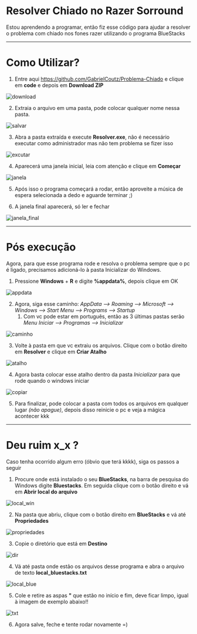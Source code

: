 # Resolver Chiado no Razer Sorround

Estou aprendendo a programar, então fiz esse código para ajudar a resolver o problema com chiado nos fones razer utilizando o programa BlueStacks
 
<hr>

<h1>Como Utilizar?</h1>
 
1. Entre aqui <https://github.com/GabrielCoutz/Problema-Chiado> e clique em **code** e depois em **Download ZIP**

![download](Imagens/download.PNG)

2. Extraia o arquivo em uma pasta, pode colocar qualquer nome nessa pasta.

![salvar](Imagens/salvar.png)

3. Abra a pasta extraída e execute **Resolver.exe**, não é necessário executar como administrador mas não tem problema se fizer isso

![excutar](Imagens/executar.PNG)

4. Aparecerá uma janela inicial, leia com atenção e clique em **Começar**

![janela](Imagens/janela.PNG)

5. Após isso o programa começará a rodar, então aproveite a música de espera selecionada a dedo e aguarde terminar ;)


6. A janela final aparecerá, só ler e fechar

![janela_final](Imagens/janela_final.PNG)

<hr>

<h1>Pós execução</h1>

Agora, para que esse programa rode e resolva o problema sempre que o pc é ligado, precisamos adicioná-lo à pasta Inicializar do Windows.

1. Pressione **Windows** + **R** e digite **%appdata%**, depois clique em OK

![appdata](Imagens/appdata.PNG)

2. Agora, siga esse caminho: _AppData --> Roaming --> Microsoft  --> Windows  --> Start Menu  --> Programs  --> Startup_
   1. Com vc pode estar em português, então as 3 últimas pastas serão _Menu Iniciar --> Programas --> Inicializar_

![caminho](Imagens/caminho.PNG)

3. Volte à pasta em que vc extraiu os arquivos. Clique com o botão direito em **Resolver** e clique em **Criar Atalho**


![atalho](Imagens/atalho.png)

4. Agora basta colocar esse atalho dentro da pasta _Inicializar_ para que rode quando o windows iniciar

![copiar](Imagens/copiar.png)

5. Para finalizar, pode colocar a pasta com todos os arquivos em qualquer lugar _(não apague)_, depois disso reinicie o pc e veja a mágica acontecer kkk

<hr>

<h1>Deu ruim x_x ?</h1>

Caso tenha ocorrido algum erro (óbvio que terá kkkk), siga os passos a seguir


1. Procure onde está instalado o seu **BlueStacks**, na barra de pesquisa do Windows digite **Bluestacks**. Em seguida clique com o botão direito e vá em **Abrir local do arquivo**

![local_win](Imagens/local_win.png)

2. Na pasta que abriu, clique com o botão direito em **BlueStacks** e vá até **Propriedades**

![propriedades](Imagens/propriedades.png)

3. Copie o diretório que está em **Destino**

![dir](Imagens/dir.PNG)

4. Vá até pasta onde estão os arquivos desse programa e abra o arquivo de texto **local_bluestacks.txt**

![local_blue](Imagens/local_blue.PNG)

5. Cole e retire as aspas **"** que estão no início e fim, deve ficar limpo, igual à imagem de exemplo abaixo!!

![txt](Imagens/txt.PNG)

6. Agora salve, feche e tente rodar novamente =)
